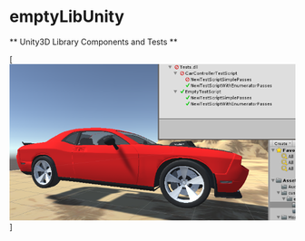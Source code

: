 # emptyLibUnity
**  Unity3D Library Components and Tests ** 

[![Falklands are British ... ](https://raw.githubusercontent.com/rgarro/emptyLibUnity/master/emptyLib.PNG)]